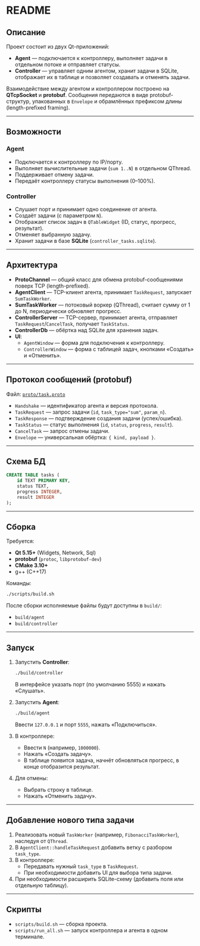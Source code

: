 # README

## Описание

Проект состоит из двух Qt-приложений:

- **Agent** — подключается к контроллеру, выполняет задачи в отдельном потоке и отправляет статусы.
- **Controller** — управляет одним агентом, хранит задачи в SQLite, отображает их в таблице и позволяет создавать и отменять задачи.

Взаимодействие между агентом и контроллером построено на **QTcpSocket** и **protobuf**.
Сообщения передаются в виде protobuf-структур, упакованных в `Envelope` и обрамлённых префиксом длины (length-prefixed framing).

---

## Возможности

### Agent
- Подключается к контроллеру по IP/порту.
- Выполняет вычислительные задачи (`sum 1..N`) в отдельном QThread.
- Поддерживает отмену задачи.
- Передаёт контроллеру статусы выполнения (0–100%).

### Controller
- Слушает порт и принимает одно соединение от агента.
- Создаёт задачи (с параметром `N`).
- Отображает список задач в `QTableWidget` (ID, статус, прогресс, результат).
- Отменяет выбранную задачу.
- Хранит задачи в базе **SQLite** (`controller_tasks.sqlite`).

---

## Архитектура

- **ProtoChannel** — общий класс для обмена protobuf-сообщениями поверх TCP (length-prefixed).
- **AgentClient** — TCP-клиент агента, принимает `TaskRequest`, запускает `SumTaskWorker`.
- **SumTaskWorker** — потоковый воркер (QThread), считает сумму от 1 до N, периодически обновляет прогресс.
- **ControllerServer** — TCP-сервер, принимает агента, отправляет `TaskRequest`/`CancelTask`, получает `TaskStatus`.
- **ControllerDb** — обёртка над SQLite для хранения задач.
- **UI**:
  - `AgentWindow` — форма для подключения к контроллеру.
  - `ControllerWindow` — форма с таблицей задач, кнопками «Создать» и «Отменить».

---

## Протокол сообщений (protobuf)

Файл: [`proto/task.proto`](proto/task.proto)

- `Handshake` — идентификатор агента и версия протокола.
- `TaskRequest` — запрос задачи (`id`, `task_type="sum"`, `param_n`).
- `TaskResponse` — подтверждение создания задачи (успех/ошибка).
- `TaskStatus` — статус выполнения (`id`, `status`, `progress`, `result`).
- `CancelTask` — запрос отмены задачи.
- `Envelope` — универсальная обёртка: `{ kind, payload }`.

---

## Схема БД

```sql
CREATE TABLE tasks (
    id TEXT PRIMARY KEY,
    status TEXT,
    progress INTEGER,
    result INTEGER
);
```

---

## Сборка

Требуется:
- **Qt 5.15+** (Widgets, Network, Sql)
- **protobuf** (`protoc`, `libprotobuf-dev`)
- **CMake 3.10+**
- g++ (C++17)

Команды:

```bash
./scripts/build.sh
```

После сборки исполняемые файлы будут доступны в `build/`:
- `build/agent`
- `build/controller`

---

## Запуск

1. Запустить **Controller**:
   ```bash
   ./build/controller
   ```
   В интерфейсе указать порт (по умолчанию 5555) и нажать «Слушать».

2. Запустить **Agent**:
   ```bash
   ./build/agent
   ```
   Ввести `127.0.0.1` и порт `5555`, нажать «Подключиться».

3. В контроллере:
   - Ввести `N` (например, `1000000`).
   - Нажать «Создать задачу».
   - В таблице появится задача, начнёт обновляться прогресс, в конце отобразится результат.

4. Для отмены:
   - Выбрать строку в таблице.
   - Нажать «Отменить задачу».

---

## Добавление нового типа задачи

1. Реализовать новый `TaskWorker` (например, `FibonacciTaskWorker`), наследуя от `QThread`.
2. В `AgentClient::handleTaskRequest` добавить ветку с разбором `task_type`.
3. В контроллере:
   - Передавать нужный `task_type` в `TaskRequest`.
   - При необходимости добавить UI для выбора типа задачи.
4. При необходимости расширить SQLite-схему (добавить поля или отдельную таблицу).

---

## Скрипты

- `scripts/build.sh` — сборка проекта.
- `scripts/run_all.sh` — запуск контроллера и агента в одном терминале.
